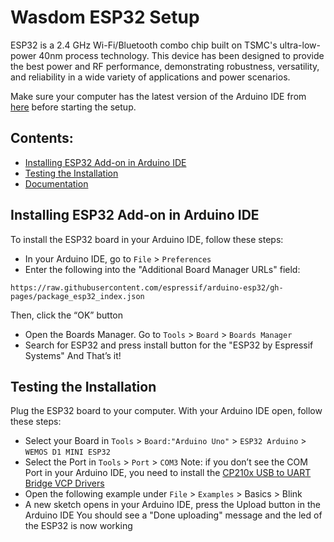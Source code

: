 # Wasdom ESP32 Setup
ESP32 is a 2.4 GHz Wi-Fi/Bluetooth combo chip built on TSMC's ultra-low-power 40nm process technology. This device has been designed to provide the best power and RF performance, demonstrating robustness, versatility, and reliability in a wide variety of applications and power scenarios.

Make sure your computer has the latest version of the Arduino IDE from [here](https://www.arduino.cc/en/Main/Software) before starting the setup.

## Contents:
  - [Installing ESP32 Add-on in Arduino IDE](#installing-esp32-add-on-in-arduino-ide)
  - [Testing the Installation](#testing-the-installation)
  - [Documentation](#documentation)

## Installing ESP32 Add-on in Arduino IDE
To install the ESP32 board in your Arduino IDE, follow these steps:
* In your Arduino IDE, go to `File` > `Preferences`
* Enter the following into the "Additional Board Manager URLs" field:
``` 
https://raw.githubusercontent.com/espressif/arduino-esp32/gh-pages/package_esp32_index.json 
```
Then, click the “OK” button
* Open the Boards Manager. Go to `Tools` > `Board` > `Boards Manager`
* Search for ESP32 and press install button for the "ESP32 by Espressif Systems"
And That’s it!

## Testing the Installation
Plug the ESP32 board to your computer. With your Arduino IDE open, follow these steps:
* Select your Board in `Tools` > `Board:"Arduino Uno"` > `ESP32 Arduino` > `WEMOS D1 MINI ESP32`
* Select the Port in `Tools` > `Port` > `COM3` 
Note: if you don’t see the COM Port in your Arduino IDE, you need to install the [CP210x USB to UART Bridge VCP Drivers](https://www.silabs.com/products/development-tools/software/usb-to-uart-bridge-vcp-drivers)
* Open the following example under `File` > `Examples` > Basics > Blink
* A new sketch opens in your Arduino IDE, press the Upload button in the Arduino IDE
You should see a "Done uploading" message and the led of the ESP32 is now working 
